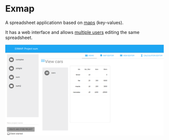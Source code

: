 # Exmap

A spreadsheet applicationn based on [maps](https://github.com/aferrandi/exmap/wiki/Maps) (key-values).

It has a web interface and allows [multiple users](Architecture) editing the same spreadsheet.
 

![Exmap](docs/exmap_gui.png)
